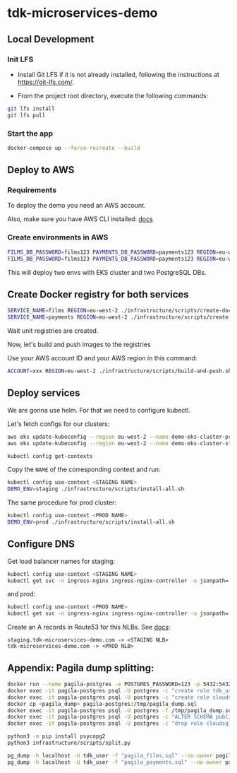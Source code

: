 # tdk-microservices-demo

## Local Development

### Init LFS
- Install Git LFS if it is not already installed, following the instructions at https://git-lfs.com/.

- From the project root directory, execute the following commands:

```bash
git lfs install
git lfs pull
```

### Start the app

```bash
docker-compose up --force-recreate --build
```

## Deploy to AWS

### Requirements

To deploy the demo you need an AWS account.

Also, make sure you have AWS CLI installed: [docs](https://docs.aws.amazon.com/cli/latest/userguide/getting-started-install.html)

### Create environments in AWS

```bash
FILMS_DB_PASSWORD=films123 PAYMENTS_DB_PASSWORD=payments123 REGION=eu-west-2  DEMO_ENV=prod ./infrastructure/scripts/create-env.sh
FILMS_DB_PASSWORD=films123 PAYMENTS_DB_PASSWORD=payments123 REGION=eu-west-2 DEMO_ENV=staging ./infrastructure/scripts/create-env.sh
```

This will deploy two envs with EKS cluster and two PostgreSQL DBs.

## Create Docker registry for both services

```bash
SERVICE_NAME=films REGION=eu-west-2 ./infrastructure/scripts/create-docker-registry.sh
SERVICE_NAME=payments REGION=eu-west-2 ./infrastructure/scripts/create-docker-registry.sh
```
Wait unit registries are created.

Now, let's build and push images to the registries

Use your AWS account ID and your AWS region in this command:

```bash
ACCOUNT=xxx REGION=eu-west-2 ./infrastructure/scripts/build-and-push.sh
```

## Deploy services

We are gonna use helm. For that we need to configure kubectl.

Let's fetch configs for our clusters:

```bash
aws eks update-kubeconfig --region eu-west-2 --name demo-eks-cluster-prod
aws eks update-kubeconfig --region eu-west-2 --name demo-eks-cluster-staging

kubectl config get-contexts
```

Copy the `NAME` of the corresponding context and run:
```bash
kubectl config use-context <STAGING NAME>
DEMO_ENV=staging ./infrastructure/scripts/install-all.sh
```

The same procedure for prod cluster:
```bash
kubectl config use-context <PROD NAME>
DEMO_ENV=prod ./infrastructure/scripts/install-all.sh
```

## Configure DNS

Get load balancer names for staging:
```bash
kubectl config use-context <STAGING NAME>
kubectl get svc -n ingress-nginx ingress-nginx-controller -o jsonpath='{.status.loadBalancer.ingress[0].hostname}'
```

and prod:
```bash
kubectl config use-context <PROD NAME>
kubectl get svc -n ingress-nginx ingress-nginx-controller -o jsonpath='{.status.loadBalancer.ingress[0].hostname}'
```

Create an A records in Route53 for this NLBs. See [docs](https://docs.aws.amazon.com/Route53/latest/DeveloperGuide/routing-to-elb-load-balancer.html):

```text
staging.tdk-microservices-demo.com -> <STAGING NLB>
tdk-microservices-demo.com -> <PROD NLB>
```

## Appendix: Pagila dump splitting:

```bash
docker run --name pagila-postgres -e POSTGRES_PASSWORD=123 -p 5432:5432 -d postgres
docker exec -it pagila-postgres psql -U postgres -c "create role tdk_user login password 'tdk_user123';"
docker exec -it pagila-postgres psql -U postgres -c "create role cloudsqladmin;"
docker cp <pagila_dump> pagila-postgres:/tmp/pagila_dump.sql
docker exec -it pagila-postgres psql -U postgres -f /tmp/pagila_dump.sql
docker exec -it pagila-postgres psql -U postgres -c "ALTER SCHEMA public OWNER TO tdk_user;" tdk_sakila_input_1gb
docker exec -it pagila-postgres psql -U postgres -c "drop role cloudsqladmin;" tdk_sakila_input_1gb

python3 -m pip install psycopg2 
python3 infrastructure/scripts/split.py

pg_dump -h localhost -U tdk_user -f "pagila_films.sql" --no-owner pagila_films
pg_dump -h localhost -U tdk_user -f "pagila_payments.sql" --no-owner pagila_payments
```
